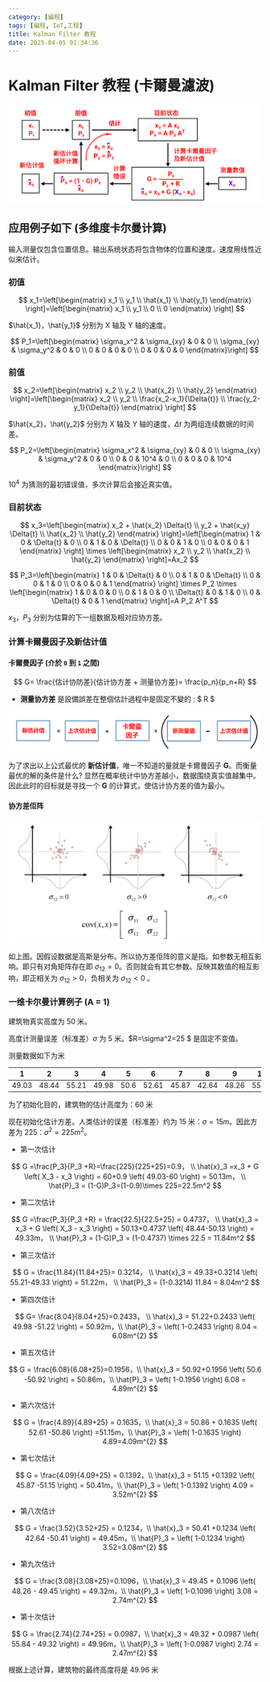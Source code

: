 ```yaml
---
category: [編程]
tags: [編程, IoT,工程]
title: Kalman Filter 教程
date: 2025-04-05 01:34:36
---
```


<style>
  table {
    width: 100%
    }
  td {
    vertical-align: center;
    text-align: center;
  }
  table.inputT{
    margin: 10px;
    width: auto;
    margin-left: auto;
    margin-right: auto;
    border: none;
  }
  input{
    text-align: center;
    padding: 0px 10px;
  }
  iframe{
    width: 100%;
    display: block;
    border-style:none;
  }
</style>

# Kalman Filter 教程 (卡爾曼濾波)


![Alt X](../assets/img/kalman/flowcalcu.png)

## 应用例子如下 (多维度卡尔曼计算)

输入测量仅包含位置信息。输出系统状态将包含物体的位置和速度。速度用线性近似来估计。

### 初值

$$
x_1=\left[\begin{matrix} x_1 \\ y_1 \\ \hat{x_1} \\ \hat{y_1} \end{matrix} \right]=\left[\begin{matrix} x_1 \\ y_1 \\ 0 \\ 0 \end{matrix} \right]
$$

$\hat{x_1}，\hat{y_1}$ 分别为 X 轴及 Y 轴的速度。

$$
P_1=\left[\begin{matrix} 
\sigma_x^2 & \sigma_{xy} & 0 & 0 \\ 
\sigma_{xy} & \sigma_y^2 & 0 & 0 \\
0 & 0 & 0 & 0 \\
0 & 0 & 0 & 0
 \end{matrix}\right]
$$

### 前值

$$
x_2=\left[\begin{matrix} x_2 \\ y_2 \\ \hat{x_2} \\ \hat{y_2} \end{matrix} \right]=\left[\begin{matrix} x_2 
\\ y_2 
\\ \frac{x_2-x_1}{\Delta{t}} 
\\ \frac{y_2-y_1}{\Delta{t}}  \end{matrix} \right]
$$

$\hat{x_2}，\hat{y_2}$ 分别为 X 轴及 Y 轴的速度，$\Delta{t}$ 为两组连续数据的时间差。

$$
P_2=\left[\begin{matrix} 
\sigma_x^2 & \sigma_{xy} & 0 & 0 \\ 
\sigma_{xy} & \sigma_y^2 & 0 & 0 \\
0 & 0 & 10^4 & 0 \\
0 & 0 & 0 & 10^4
 \end{matrix}\right]
$$

$10^4$ 为猜测的最初错误值，多次计算后会接近真实值。


### 目前状态


$$
x_3=\left[\begin{matrix} x_2 + \hat{x_2} \Delta{t}
\\ y_2 + \hat{x_y} \Delta{t}
\\ \hat{x_2} 
\\ \hat{y_2} \end{matrix} \right]=\left[\begin{matrix}
1 & 0 & \Delta{t} & 0
\\ 0 & 1 & 0 & \Delta{t}
\\ 0 & 0 & 1 & 0 
\\ 0 & 0 & 0 & 1 
\end{matrix} \right] \times \left[\begin{matrix} x_2 
\\ y_2
\\ \hat{x_2} 
\\ \hat{y_2} \end{matrix} \right]=Ax_2
$$


$$
P_3=\left[\begin{matrix}
1 & 0 & \Delta{t} & 0
\\ 0 & 1 & 0 & \Delta{t}
\\ 0 & 0 & 1 & 0 
\\ 0 & 0 & 0 & 1 
\end{matrix} \right] \times  P_2 \times \left[\begin{matrix}
1 & 0 & 0 & 0
\\ 0 & 1 & 0 & 0
\\ \Delta{t} & 0 & 1 & 0 
\\ 0 & \Delta{t} & 0 & 1 
\end{matrix} \right]=A P_2 A^T 
$$


${x_3}，{P_3}$ 分别为估算的下一组数据及相对应协方差。


### 计算卡爾曼因子及新估计值


#### 卡爾曼因子 (介於 `0` 到 `1` 之間)


$$
G= \frac{估计协防差}{估计协方差 + 测量协方差}= \frac{p_n}{p_n+R}
$$

 - **测量协方差** 是設備誤差在整個估計過程中是固定不變的 : $ R $

![Alt X](../assets/img/kalman/concept.png)

为了求出以上公式最优的 **新估计值**，唯一不知道的量就是卡爾曼因子 **G**。而衡量最优的解的条件是什么?
显然在概率统计中协方差越小，数据围绕真实值越集中。因此此时的目标就是寻找一个 **G** 的计算式，使估计协方差的值为最小。

#### 协方差佢阵 

![Alt X](../assets/img/kalman/covar.png)

如上图。因假设数据是高斯是分布。所以协方差佢阵的意义是指。如参数无相互影响。即只有对角矩阵存在即 $\sigma_{12}=0$。否则就会有其它参数。反映其数值的相互影响，即正相关为 $\sigma_{12}>0$，负相关为 $\sigma_{12}<0$ 。

### 一维卡尔曼计算例子 (A = 1)

建筑物真实高度为 50 米。

高度计测量误差（标准差）$\sigma$ 为 5 米。$R=\sigma^2=25 $ 是固定不变值。

测量数据如下为米

|1|2|3|4|5|6|7|8|9|10|
|:---:|:---:|:---:|:---:|:---:|:---:|:---:|:---:|:---:|:---:|
|49.03|48.44|55.21|49.98|50.6|52.61|45.87|42.64|48.26|55.84|

为了初始化目的，建筑物的估计高度为：60 米

现在初始化估计方差。人类估计的误差（标准差）约为 15 米：$σ=15m$。因此方差为 $225：σ^2=225m^2$。


 - 第一次估计
 
$$
G =\frac{P_3}{P_3 +R}=\frac{225}{225+25}=0.9， \\
\hat{x}_3 =x_3 + G \left( X_3 - x_3 \right) = 60+0.9 \left( 49.03-60 \right) = 50.13m， \\
\hat{P}_3 = (1-G)P_3=(1-0.9)\times 225=22.5m^2
$$

 - 第二次估计

$$
G =\frac{P_3}{P_3 +R} = \frac{22.5}{22.5+25} = 0.4737， \\
\hat{x}_3 = x_3 + G \left( X_3 - x_3 \right) = 50.13+0.4737 \left( 48.44-50.13 \right) = 49.33m， \\
\hat{P}_3 = (1-G)P_3 = (1-0.4737) \times 22.5 = 11.84m^2
$$


 - 第三次估计

$$
G = \frac{11.84}{11.84+25}= 0.3214， \\
\hat{x}_3 = 49.33+0.3214 \left( 55.21-49.33 \right) = 51.22m， \\
\hat{P}_3 = (1-0.3214)  11.84 = 8.04m^2
$$

 - 第四次估计

$$
G= \frac{8.04}{8.04+25}=0.2433，
\\
\hat{x}_3 = 51.22+0.2433 \left( 49.98 -51.22 \right) = 50.92m，\\
\hat{P}_3 = \left( 1-0.2433 \right) 8.04 = 6.08m^{2}
$$

 - 第五次估计

$$
G = \frac{6.08}{6.08+25}=0.1956，\\
\hat{x}_3 = 50.92+0.1956 \left( 50.6 -50.92 \right) = 50.86m，\\
\hat{P}_3 = \left( 1-0.1956 \right) 6.08 = 4.89m^{2}
$$

 - 第六次估计

$$
G = \frac{4.89}{4.89+25} = 0.1635，\\
\hat{x}_3 = 50.86 + 0.1635 \left( 52.61 -50.86 \right) =51.15m，\\
\hat{P}_3 =  \left( 1-0.1635 \right) 4.89=4.09m^{2}
$$

 - 第七次估计
 
$$
G = \frac{4.09}{4.09+25} = 0.1392，\\
\hat{x}_3 = 51.15 +0.1392 \left( 45.87 -51.15 \right) = 50.41m，\\
\hat{P}_3 = \left( 1-0.1392 \right) 4.09 = 3.52m^{2}
$$

 - 第八次估计

$$
G = \frac{3.52}{3.52+25} = 0.1234，\\
\hat{x}_3 = 50.41 +0.1234 \left( 42.64 -50.41 \right) = 49.45m，\\
\hat{P}_3 =  \left( 1-0.1234 \right) 3.52=3.08m^{2}
$$


 - 第九次估计


$$
G = \frac{3.08}{3.08+25}=0.1096，\\
\hat{x}_3 = 49.45 + 0.1096 \left( 48.26 - 49.45 \right) = 49.32m，\\
\hat{P}_3 =  \left( 1-0.1096 \right) 3.08 = 2.74m^{2}
$$


 - 第十次估计


$$
G = \frac{2.74}{2.74+25} = 0.0987，\\
\hat{x}_3 = 49.32 + 0.0987 \left( 55.84 - 49.32 \right) = 49.96m，\\
\hat{P}_3 =  \left( 1-0.0987 \right) 2.74 = 2.47m^{2}
$$


根据上述计算，建筑物的最终高度将是 49.96 米